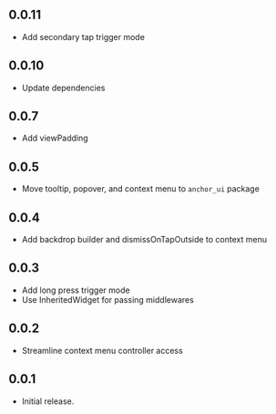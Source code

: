 ## 0.0.11
* Add secondary tap trigger mode

## 0.0.10
* Update dependencies

## 0.0.7

* Add viewPadding

## 0.0.5

* Move tooltip, popover, and context menu to `anchor_ui` package

## 0.0.4

* Add backdrop builder and dismissOnTapOutside to context menu

## 0.0.3

* Add long press trigger mode
* Use InheritedWidget for passing middlewares 

## 0.0.2

* Streamline context menu controller access

## 0.0.1

* Initial release.
